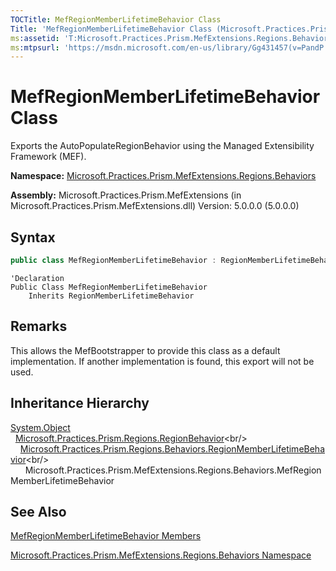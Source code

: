 ```yaml
---
TOCTitle: MefRegionMemberLifetimeBehavior Class
Title: 'MefRegionMemberLifetimeBehavior Class (Microsoft.Practices.Prism.MefExtensions.Regions.Behaviors)'
ms:assetid: 'T:Microsoft.Practices.Prism.MefExtensions.Regions.Behaviors.MefRegionMemberLifetimeBehavior'
ms:mtpsurl: 'https://msdn.microsoft.com/en-us/library/Gg431457(v=PandP.50)'
---
```


# MefRegionMemberLifetimeBehavior Class

Exports the AutoPopulateRegionBehavior using the Managed Extensibility Framework (MEF).

**Namespace:** [Microsoft.Practices.Prism.MefExtensions.Regions.Behaviors](https://msdn.microsoft.com/en-us/library/microsoft.practices.prism.mefextensions.regions.behaviors(v=pandp.50))

**Assembly:** Microsoft.Practices.Prism.MefExtensions (in Microsoft.Practices.Prism.MefExtensions.dll) Version: 5.0.0.0 (5.0.0.0)

## Syntax

```C#
public class MefRegionMemberLifetimeBehavior : RegionMemberLifetimeBehavior
```

```VB
'Declaration
Public Class MefRegionMemberLifetimeBehavior
	Inherits RegionMemberLifetimeBehavior
```

## Remarks

 This allows the MefBootstrapper to provide this class as a default implementation. If another implementation is found, this export will not be used.

## Inheritance Hierarchy

[System.Object](http://msdn2.microsoft.com/en-us/library/e5kfa45b)<br/>
  [Microsoft.Practices.Prism.Regions.RegionBehavior](https://msdn.microsoft.com/en-us/library/microsoft.practices.prism.regions.regionbehavior(v=pandp.50))<br/>
    [Microsoft.Practices.Prism.Regions.Behaviors.RegionMemberLifetimeBehavior](https://msdn.microsoft.com/en-us/library/microsoft.practices.prism.regions.behaviors.regionmemberlifetimebehavior(v=pandp.50))<br/>
      Microsoft.Practices.Prism.MefExtensions.Regions.Behaviors.MefRegionMemberLifetimeBehavior

## See Also

[MefRegionMemberLifetimeBehavior Members](https://msdn.microsoft.com/en-us/library/microsoft.practices.prism.mefextensions.regions.behaviors.mefregionmemberlifetimebehavior_members(v=pandp.50))

[Microsoft.Practices.Prism.MefExtensions.Regions.Behaviors Namespace](https://msdn.microsoft.com/en-us/library/microsoft.practices.prism.mefextensions.regions.behaviors(v=pandp.50))